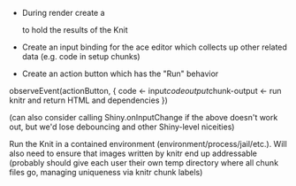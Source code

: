 

- During render create a <div class="shiny-ui-output"> to hold the results of the Knit

- Create an input binding for the ace editor which collects up other related data (e.g. code in setup chunks)

- Create an action button which has the "Run" behavior

observeEvent(actionButton, {
  code <- input$code
  output$chunk-output <- run knitr and return HTML and dependencies
})

(can also consider calling Shiny.onInputChange if the above doesn't work out,
but we'd lose debouncing and other Shiny-level niceities)

Run the Knit in a contained environment (environment/process/jail/etc.). Will also need to ensure that images written by knitr end up addressable (probably should give each user their own temp directory where all chunk files go, managing uniqueness via knitr chunk labels)


